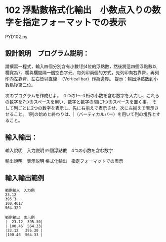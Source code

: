 # 102 浮點數格式化輸出　小数点入りの数字を指定フォーマットでの表示
PYD102.py
## 設計說明　プログラム説明：
請撰寫一程式，輸入四個分別含有小數1到4位的浮點數，然後將這四個浮點數以欄寬為7、欄與欄間隔一個空白字元、每列印兩個的方式，先列印向右靠齊，再列印向左靠齊，左右皆以直線 |（Vertical bar）作為邊界。
提示：輸出浮點數到小數點後第二位。

次のプログラムを作成せよ。
４つの1～４桁の小数を含む数字を入力し、これらの数字を7つのスペースを用い、数字と数字の間に1つのスペースを置く事。
そして列ごとに2つの数字を表示し、先に右揃えで表示させ、次に左揃えで表示させること。
1列の始めと終わりは、|（バーティカルバー）を用いて列の境界とすること。

## 輸入輸出：
輸入說明　入力説明
四個浮點數　4つの小数を含む数字

輸出說明　表示説明
格式化輸出　指定フォーマットでの表示

## 輸入輸出範例
```
範例輸入　入力例
23.12
395.3
100.4617
564.329

範例輸出　表示例
|  23.12  395.30|
| 100.46  564.33|
|23.12   395.30 |
|100.46  564.33 |
```
